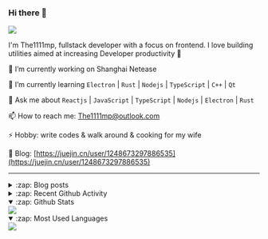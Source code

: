 ### Hi there 👋

![](https://komarev.com/ghpvc/?username=1111mp&color=green)

I'm The1111mp, fullstack developer with a focus on frontend. I love building utilities aimed at increasing Developer productivity 🙌

🔭 I’m currently working on Shanghai Netease

🌱 I’m currently learning `Electron` | `Rust` | `Nodejs` | `TypeScript` | `C++` | `Qt`

💬 Ask me about `Reactjs` | `JavaScript` | `TypeScript` | `Nodejs` | `Electron` | `Rust`

📫 How to reach me: <a href="mailto:The1111mp@outlook.com">The1111mp@outlook.com</a>

⚡ Hobby: write codes & walk around & cooking for my wife

📖 Blog: [https://juejin.cn/user/1248673297886535](https://juejin.cn/user/1248673297886535)

***

<details>
  <summary>:zap: Blog posts</summary>

  - [这里有从零开始构建现代化前端UI组件库所需要的一切](https://juejin.cn/post/7324011329883045915)
  - [使用 nvm-desktop 轻松安装和管理多个 node 版本](https://juejin.cn/post/7267791228872179727)
  - [Electron 中集成 SQLite3 数据库的最佳实践](https://juejin.cn/post/7202807471881306172)
  - [从0开发IM，单聊群聊在线离线消息以及消息的已读未读功能](https://juejin.cn/post/7202583557751865401)
  - [Electron（网页）中实现接近微信消息发送体验的消息输入框及界面](https://juejin.cn/post/7252505446396575781)
  - [Qt中基于QWebEngineView和QWebChannel实现与web的交互](https://juejin.cn/post/7238423148555501629)
</details>

<details>
  <summary>:zap: Recent Github Activity</summary>

  <!--START_SECTION:activity-->
1. 💪 Opened PR [#8](https://github.com/1111mp/nvmd-command/pull/8) in [1111mp/nvmd-command](https://github.com/1111mp/nvmd-command)
2. 🗣 Commented on [#81](https://github.com/1111mp/nvm-desktop/issues/81#issuecomment-2076486049) in [1111mp/nvm-desktop](https://github.com/1111mp/nvm-desktop)
3. 🗣 Commented on [#81](https://github.com/1111mp/nvm-desktop/issues/81#issuecomment-2076431066) in [1111mp/nvm-desktop](https://github.com/1111mp/nvm-desktop)
4. 🗣 Commented on [#80](https://github.com/1111mp/nvm-desktop/issues/80#issuecomment-2071522627) in [1111mp/nvm-desktop](https://github.com/1111mp/nvm-desktop)
5. 🔒 Closed issue [#80](https://github.com/1111mp/nvm-desktop/issues/80) in [1111mp/nvm-desktop](https://github.com/1111mp/nvm-desktop)
6. 🗣 Commented on [#80](https://github.com/1111mp/nvm-desktop/issues/80#issuecomment-2071467224) in [1111mp/nvm-desktop](https://github.com/1111mp/nvm-desktop)
7. 🗣 Commented on [#80](https://github.com/1111mp/nvm-desktop/issues/80#issuecomment-2071354792) in [1111mp/nvm-desktop](https://github.com/1111mp/nvm-desktop)
8. 🗣 Commented on [#78](https://github.com/1111mp/nvm-desktop/issues/78#issuecomment-2071340103) in [1111mp/nvm-desktop](https://github.com/1111mp/nvm-desktop)
9. 🔓 Reopened issue [#78](https://github.com/1111mp/nvm-desktop/issues/78) in [1111mp/nvm-desktop](https://github.com/1111mp/nvm-desktop)
10. 🗣 Commented on [#78](https://github.com/1111mp/nvm-desktop/issues/78#issuecomment-2068914124) in [1111mp/nvm-desktop](https://github.com/1111mp/nvm-desktop)
  <!--END_SECTION:activity-->
</details>

<details open>
  <summary>:zap: Github Stats</summary>

  <img align="center" src="https://github-readme-stats-sigma-five.vercel.app/api?username=1111mp&show_icons=true&hide_border=true&theme=gruvbox" />
</details>

<details open>
  <summary>:zap: Most Used Languages</summary>

  <img align="center" src="https://github-readme-stats-sigma-five.vercel.app/api/top-langs/?username=1111mp&layout=compact&show_icons=true&hide_border=true&theme=gruvbox" />
</details>


<!--
**1111mp/1111mp** is a ✨ _special_ ✨ repository because its `README.md` (this file) appears on your GitHub profile.

Here are some ideas to get you started:

- 🔭 I’m currently working on ...
- 🌱 I’m currently learning ...
- 👯 I’m looking to collaborate on ...
- 🤔 I’m looking for help with ...
- 💬 Ask me about ...
- 📫 How to reach me: ...
- 😄 Pronouns: ...
- ⚡ Fun fact: ...
-->
